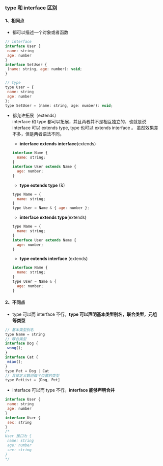 ### type 和 interface 区别

#### 1、相同点

+ 都可以描述一个对象或者函数

```js
// interface
interface User {
 name: string
 age: number
}
interface SetUser {
 (name: string, age: number): void;
}

// type
type User = {
 name: string
 age: number
};
type SetUser = (name: string, age: number): void;
```

+ 都允许拓展（extends）  
interface 和 type 都可以拓展，并且两者并不是相互独立的，也就是说 interface 可以 extends type, type 也可以 extends interface 。 虽然效果差不多，但是两者语法不同。

  + **interface extends interface**(extends)
  
  ```js
  interface Name { 
    name: string; 
  }
  interface User extends Name { 
    age: number; 
  }
  ```

  + **type extends type** (&)
  
  ```js
  type Name = { 
    name: string; 
  }
  type User = Name & { age: number };
  ```

  + **interface extends type**(extends)
  
  ```js
  type Name = { 
    name: string; 
  }
  interface User extends Name { 
    age: number; 
  }
  ```

  + **type extends interface** (extends)
  
  ```js
  interface Name { 
    name: string; 
  }
  type User = Name & { 
    age: number; 
  }
  ```

#### 2、不同点

+ type 可以而 interface 不行。**type 可以声明基本类型别名，联合类型，元组等类型**

```js
// 基本类型别名
type Name = string
// 联合类型
interface Dog {
 wong();
}
interface Cat {
 miao();
}
type Pet = Dog | Cat
// 具体定义数组每个位置的类型
type PetList = [Dog, Pet]
```

+ interface 可以而 type 不行。**interface 能够声明合并**

```js
interface User {
 name: string
 age: number
}
interface User {
 sex: string
}
/*
User 接口为 {
 name: string
 age: number
 sex: string 
}
*/
```
